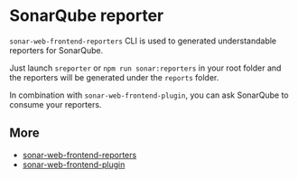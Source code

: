 # SonarQube reporter

`sonar-web-frontend-reporters` CLI is used to generated understandable reporters for SonarQube.

Just launch `sreporter` or `npm run sonar:reporters` in your root folder and the reporters will be generated under the `reports` folder.

In combination with `sonar-web-frontend-plugin`, you can ask SonarQube to consume your reporters.

## More

* [sonar-web-frontend-reporters](https://github.com/groupe-sii/sonar-web-frontend-reporters)
* [sonar-web-frontend-plugin](https://github.com/groupe-sii/sonar-web-frontend-plugin)
